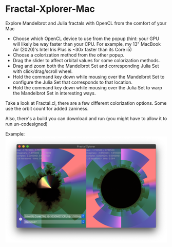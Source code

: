 # Fractal-Xplorer-Mac
Explore Mandelbrot and Julia fractals with OpenCL from the comfort of your Mac

* Choose which OpenCL device to use from the popup (hint: your GPU will likely be way faster than your CPU. For example, my 13" MacBook Air (2020)'s Intel Iris Plus is ~30x faster than its Core i5)
* Choose a colorization method from the other popup.
* Drag the slider to affect orbital values for some colorization methods.
* Drag and zoom both the Mandelbrot Set and corresponding Julia Set with click/drag/scroll wheel.
* Hold the command key down while mousing over the Mandelbrot Set to configure the Julia Set that corresponds to that location.
* Hold the command key down while mousing over the Julia Set to warp the Mandelbrot Set in interesting ways.

Take a look at Fractal.cl, there are a few different colorization options. Some use the orbit count for added zaniness.

Also, there's a build you can download and run (you might have to allow it to run un-codesigned)

Example:
![example image](https://raw.githubusercontent.com/jmenter/Fractal-Xplorer-Mac/develop/example.png "example")
